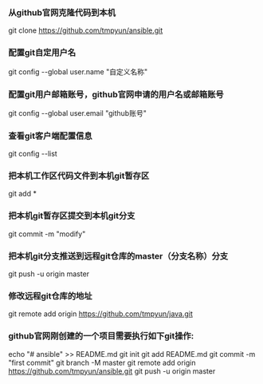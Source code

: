 
### 从github官网克隆代码到本机
git clone https://github.com/tmpyun/ansible.git

### 配置git自定用户名
git config --global user.name "自定义名称"

### 配置git用户邮箱账号，github官网申请的用户名或邮箱账号
git config --global user.email "github账号"

### 查看git客户端配置信息
git config --list

### 把本机工作区代码文件到本机git暂存区
git add * 

### 把本机git暂存区提交到本机git分支
git commit -m "modify"

### 把本机git分支推送到远程git仓库的master（分支名称）分支
git push -u origin master

### 修改远程git仓库的地址
git remote add origin https://github.com/tmpyun/java.git





### github官网刚创建的一个项目需要执行如下git操作:
echo "# ansible" >> README.md
git init
git add README.md
git commit -m "first commit"
git branch -M master
git remote add origin https://github.com/tmpyun/ansible.git
git push -u origin master

